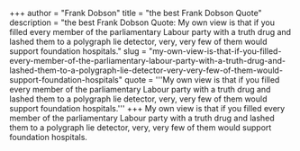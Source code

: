 +++
author = "Frank Dobson"
title = "the best Frank Dobson Quote"
description = "the best Frank Dobson Quote: My own view is that if you filled every member of the parliamentary Labour party with a truth drug and lashed them to a polygraph lie detector, very, very few of them would support foundation hospitals."
slug = "my-own-view-is-that-if-you-filled-every-member-of-the-parliamentary-labour-party-with-a-truth-drug-and-lashed-them-to-a-polygraph-lie-detector-very-very-few-of-them-would-support-foundation-hospitals"
quote = '''My own view is that if you filled every member of the parliamentary Labour party with a truth drug and lashed them to a polygraph lie detector, very, very few of them would support foundation hospitals.'''
+++
My own view is that if you filled every member of the parliamentary Labour party with a truth drug and lashed them to a polygraph lie detector, very, very few of them would support foundation hospitals.
